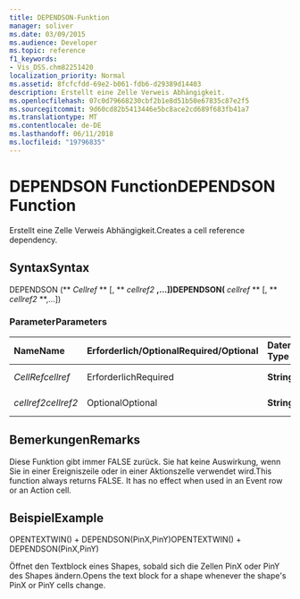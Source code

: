 ```yaml
---
title: DEPENDSON-Funktion
manager: soliver
ms.date: 03/09/2015
ms.audience: Developer
ms.topic: reference
f1_keywords:
- Vis_DSS.chm82251420
localization_priority: Normal
ms.assetid: 8fcfcfdd-69e2-b061-fdb6-d29389d14403
description: Erstellt eine Zelle Verweis Abhängigkeit.
ms.openlocfilehash: 07c0d79668230cbf2b1e8d51b50e67835c87e2f5
ms.sourcegitcommit: 9d60cd82b5413446e5bc8ace2cd689f683fb41a7
ms.translationtype: MT
ms.contentlocale: de-DE
ms.lasthandoff: 06/11/2018
ms.locfileid: "19796835"
---
```

# <a name="dependson-function"></a><span data-ttu-id="30f8b-103">DEPENDSON Function</span><span class="sxs-lookup"><span data-stu-id="30f8b-103">DEPENDSON Function</span></span>

<span data-ttu-id="30f8b-104">Erstellt eine Zelle Verweis Abhängigkeit.</span><span class="sxs-lookup"><span data-stu-id="30f8b-104">Creates a cell reference dependency.</span></span>
  
## <a name="syntax"></a><span data-ttu-id="30f8b-105">Syntax</span><span class="sxs-lookup"><span data-stu-id="30f8b-105">Syntax</span></span>

<span data-ttu-id="30f8b-106">DEPENDSON (** *Cellref* ** [, ** *cellref2* **,...])</span><span class="sxs-lookup"><span data-stu-id="30f8b-106">DEPENDSON(** *cellref* ** [, ** *cellref2* **,...])</span></span> 
  
### <a name="parameters"></a><span data-ttu-id="30f8b-107">Parameter</span><span class="sxs-lookup"><span data-stu-id="30f8b-107">Parameters</span></span>

|<span data-ttu-id="30f8b-108">**Name**</span><span class="sxs-lookup"><span data-stu-id="30f8b-108">**Name**</span></span>|<span data-ttu-id="30f8b-109">**Erforderlich/Optional**</span><span class="sxs-lookup"><span data-stu-id="30f8b-109">**Required/Optional**</span></span>|<span data-ttu-id="30f8b-110">**Datentyp**</span><span class="sxs-lookup"><span data-stu-id="30f8b-110">**Data Type**</span></span>|<span data-ttu-id="30f8b-111">**Beschreibung**</span><span class="sxs-lookup"><span data-stu-id="30f8b-111">**Description**</span></span>|
|:-----|:-----|:-----|:-----|
| <span data-ttu-id="30f8b-112">_CellRef_</span><span class="sxs-lookup"><span data-stu-id="30f8b-112">_cellref_</span></span> <br/> |<span data-ttu-id="30f8b-113">Erforderlich</span><span class="sxs-lookup"><span data-stu-id="30f8b-113">Required</span></span>  <br/> |<span data-ttu-id="30f8b-114">**String**</span><span class="sxs-lookup"><span data-stu-id="30f8b-114">**String**</span></span> <br/> |<span data-ttu-id="30f8b-115">Der erste Zellbezug.</span><span class="sxs-lookup"><span data-stu-id="30f8b-115">The first cell reference.</span></span>  <br/> |
| <span data-ttu-id="30f8b-116">_cellref2_</span><span class="sxs-lookup"><span data-stu-id="30f8b-116">_cellref2_</span></span> <br/> |<span data-ttu-id="30f8b-117">Optional</span><span class="sxs-lookup"><span data-stu-id="30f8b-117">Optional</span></span>  <br/> |<span data-ttu-id="30f8b-118">**String**</span><span class="sxs-lookup"><span data-stu-id="30f8b-118">**String**</span></span> <br/> |<span data-ttu-id="30f8b-119">Der zweite Zellbezug.</span><span class="sxs-lookup"><span data-stu-id="30f8b-119">The second cell reference.</span></span>  <br/> |
   
## <a name="remarks"></a><span data-ttu-id="30f8b-120">Bemerkungen</span><span class="sxs-lookup"><span data-stu-id="30f8b-120">Remarks</span></span>

<span data-ttu-id="30f8b-p101">Diese Funktion gibt immer FALSE zurück. Sie hat keine Auswirkung, wenn Sie in einer Ereigniszeile oder in einer Aktionszelle verwendet wird.</span><span class="sxs-lookup"><span data-stu-id="30f8b-p101">This function always returns FALSE. It has no effect when used in an Event row or an Action cell.</span></span> 
  
## <a name="example"></a><span data-ttu-id="30f8b-123">Beispiel</span><span class="sxs-lookup"><span data-stu-id="30f8b-123">Example</span></span>

<span data-ttu-id="30f8b-124">OPENTEXTWIN() + DEPENDSON(PinX,PinY)</span><span class="sxs-lookup"><span data-stu-id="30f8b-124">OPENTEXTWIN() + DEPENDSON(PinX,PinY)</span></span> 
  
<span data-ttu-id="30f8b-125">Öffnet den Textblock eines Shapes, sobald sich die Zellen PinX oder PinY des Shapes ändern.</span><span class="sxs-lookup"><span data-stu-id="30f8b-125">Opens the text block for a shape whenever the shape's PinX or PinY cells change.</span></span> 
  

